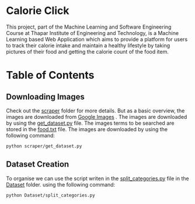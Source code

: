 # Calorie Click

This project, part of the Machine Learning and Software Engineering Course at Thapar Institute of Engineering and
Technology, is a Machine
Learning based Web Application which aims to provide a platform for users to track their calorie intake and maintain a
healthy lifestyle by taking pictures of their food and getting the calorie count of the food item.

# Table of Contents

## Downloading Images

Check out the [scraper](scraper) folder for more details. But as a basic overview, the images are downloaded from
[Google Images](https://www.google.com/imghp?hl=en) . The images are downloaded by using the
[get_dataset.py](scraper/get_dataset.py) file. The images terms to be searched are stored in
the [food.txt](scraper/food.txt) file. The images are downloaded by using the following command:

```bash
python scraper/get_dataset.py
```

## Dataset Creation

To organise we can use the script writen in the [split_categories.py](Dataset/split_categories.py) file in
the [Dataset](Dataset) folder.
using the following command:

```bash
python Dataset/split_categories.py
```